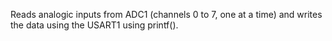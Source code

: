Reads analogic inputs from ADC1 (channels 0 to 7, one at a time) and writes the data using the USART1 using printf().
